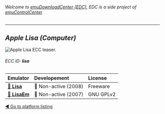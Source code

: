 ###### Welcome to [emuDownloadCenter (EDC)](https://github.com/PhoenixInteractiveNL/emuDownloadCenter/wiki/), EDC is a side project of [emuControlCenter](https://github.com/PhoenixInteractiveNL/emuControlCenter/wiki/)
***
## _Apple Lisa (Computer)_
![](https://raw.githubusercontent.com/wiki/PhoenixInteractiveNL/emuDownloadCenter/images_platform/ecc_lisa_teaser.png "Apple Lisa ECC teaser.")
###### ECC ID: **lisa**

| Emulator | Developement | License |
|:---------|:-------------|:--------|
| [:file_folder: **Lisa**](https://github.com/PhoenixInteractiveNL/emuDownloadCenter/wiki/Emulator-lisa#menu) | :red_circle: Non-active (2008) | Freeware |
| [:file_folder: **LisaEm**](https://github.com/PhoenixInteractiveNL/emuDownloadCenter/wiki/Emulator-lisaem#menu) | :red_circle: Non-active (2007) | GNU GPLv2 |

[:arrow_backward: Go to platform listing](https://github.com/PhoenixInteractiveNL/emuDownloadCenter/wiki/EDC-Platform-List)

